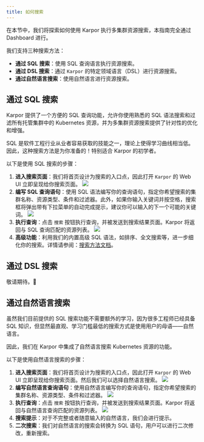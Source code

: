 ```yaml
---
title: 如何搜索
---
```

在本节中，我们将探索如何使用 Karpor 执行多集群资源搜索，本指南完全通过 Dashboard 进行。

我们支持三种搜索方法：

- **通过 SQL 搜索**：使用 SQL 查询语言执行资源搜索。
- **通过 DSL 搜索**：通过 `Karpor` 的特定领域语言（DSL）进行资源搜索。
- **通过自然语言搜索**：使用自然语言进行资源搜索。

## 通过 SQL 搜索

Karpor 提供了一个方便的 SQL 查询功能，允许你使用熟悉的 SQL 语法搜索和过滤所有托管集群中的 Kubernetes 资源，并为多集群资源搜索提供了针对性的优化和增强。

SQL 是软件工程行业从业者容易获取的技能之一，理论上使得学习曲线相当低。因此，这种搜索方法是为你准备的！特别适合 Karpor 的初学者。

以下是使用 SQL 搜索的步骤：

1. **进入搜索页面**：我们将首页设计为搜索的入口点，因此打开 `Karpor` 的 Web UI 立即呈现给你搜索页面。
   ![](/karpor/assets/search/search-home.png)
2. **编写 SQL 查询语句**：使用 SQL 语法编写你的查询语句，指定你希望搜索的集群名称、资源类型、条件和过滤器。此外，如果你输入关键词并按空格，搜索框将弹出带有下拉菜单的自动完成提示，建议你可以输入的下一个可能的关键词。
   ![](/karpor/assets/search/search-auto-complete.png)
3. **执行查询**：点击 `搜索` 按钮执行查询，并被发送到搜索结果页面。Karpor 将返回与 SQL 查询匹配的资源列表。
   ![](/karpor/assets/search/search-result.png)
4. **高级功能**：利用我们的内置高级 SQL 语法，如排序、全文搜索等，进一步细化你的搜索。详情请参阅：[搜索方法文档](../5-references/3-search-methods.md)。

## 通过 DSL 搜索

敬请期待。🚧

## 通过自然语言搜索

虽然我们目前提供的 SQL 搜索功能不需要额外的学习，因为很多工程师已经具备 SQL 知识，但显然最直观、学习门槛最低的搜索方式是使用用户的母语——自然语言。

因此，我们在 Karpor 中集成了自然语言搜索 Kubernetes 资源的功能。

以下是使用自然语言搜索的步骤：

1. **进入搜索页面**：我们将首页设计为搜索的入口点，因此打开 `Karpor` 的 Web UI 立即呈现给你搜索页面。然后我们可以选择自然语言搜索。
   ![](/karpor/assets/search/search-home-natural-language.png)
2. **编写自然语言查询语句**：使用自然语言编写你的查询语句，指定你希望搜索的集群名称、资源类型、条件和过滤器。
   ![](/karpor/assets/search/search-by-natural-language.png)
3. **执行查询**：点击 `搜索` 按钮执行查询，并被发送到搜索结果页面。Karpor 将返回与自然语言查询匹配的资源列表。
   ![](/karpor/assets/search/search-by-natural-language-result.png)
4. **搜索提示**：对于不完整或者随意输入的自然语言，我们会进行提示。
5. **二次搜索**：我们对自然语言的搜索会转换为 SQL 语句，用户可以进行二次修改，重新搜索。